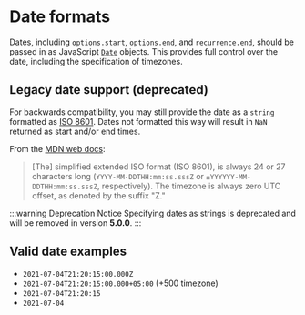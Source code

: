 # Date formats

Dates, including `options.start`, `options.end`, and `recurrence.end`, should be passed in as JavaScript [`Date`](https://developer.mozilla.org/en-US/docs/Web/JavaScript/Reference/Global_Objects/Date) objects. This provides full control over the date, including the specification of timezones.

## Legacy date support (deprecated)

For backwards compatibility, you may still provide the date as a `string` formatted as [ISO 8601](https://developer.mozilla.org/en-US/docs/Web/JavaScript/Reference/Global_Objects/Date/toISOString). Dates not formatted this way will result in `NaN` returned as start and/or end times.

From the [MDN web docs](https://developer.mozilla.org/en-US/docs/Web/JavaScript/Reference/Global_Objects/Date/toISOString):

> [The] simplified extended ISO format (ISO 8601), is always 24 or 27 characters long (`YYYY-MM-DDTHH:mm:ss.sssZ` or `±YYYYYY-MM-DDTHH:mm:ss.sssZ`, respectively). The timezone is always zero UTC offset, as denoted by the suffix "Z."

:::warning Deprecation Notice
Specifying dates as strings is deprecated and will be removed in version **5.0.0**.
:::

## Valid date examples

* `2021-07-04T21:20:15:00.000Z`
* `2021-07-04T21:20:15:00.000+05:00` (+500 timezone)
* `2021-07-04T21:20:15`
* `2021-07-04`